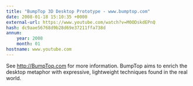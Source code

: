 ```yaml
---
title: "BumpTop 3D Desktop Prototype - www.bumptop.com"
date: 2008-01-18 15:10:35 +0000
external-url: https://www.youtube.com/watch?v=M0ODskdEPnQ
hash: dc9aae56768d9b28d69e37211ffa738d
annum:
    year: 2008
    month: 01
hostname: www.youtube.com
---
```


See http://BumpTop.com for more information. BumpTop aims to enrich the desktop metaphor with expressive, lightweight techniques found in the real world.
